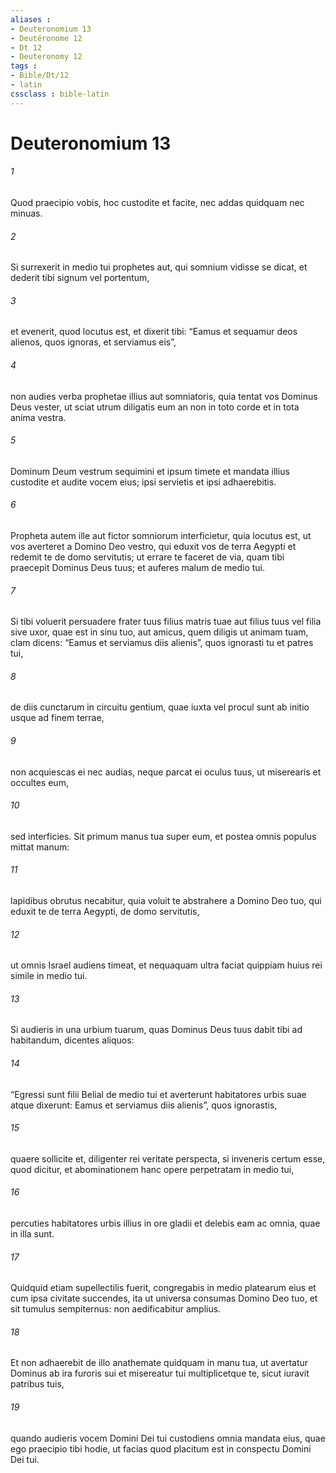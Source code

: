 ```yaml
---
aliases : 
- Deuteronomium 13
- Deutéronome 12
- Dt 12
- Deuteronomy 12
tags : 
- Bible/Dt/12
- latin
cssclass : bible-latin
---
```


# Deuteronomium 13

###### 1
Quod praecipio vobis, hoc custodite et facite, nec addas quidquam nec minuas. 
###### 2
Si surrexerit in medio tui prophetes aut, qui somnium vidisse se dicat, et dederit tibi signum vel portentum, 
###### 3
et evenerit, quod locutus est, et dixerit tibi: “Eamus et sequamur deos alienos, quos ignoras, et serviamus eis”, 
###### 4
non audies verba prophetae illius aut somniatoris, quia tentat vos Dominus Deus vester, ut sciat utrum diligatis eum an non in toto corde et in tota anima vestra. 
###### 5
Dominum Deum vestrum sequimini et ipsum timete et mandata illius custodite et audite vocem eius; ipsi servietis et ipsi adhaerebitis. 
###### 6
Propheta autem ille aut fictor somniorum interficietur, quia locutus est, ut vos averteret a Domino Deo vestro, qui eduxit vos de terra Aegypti et redemit te de domo servitutis; ut errare te faceret de via, quam tibi praecepit Dominus Deus tuus; et auferes malum de medio tui.
###### 7
Si tibi voluerit persuadere frater tuus filius matris tuae aut filius tuus vel filia sive uxor, quae est in sinu tuo, aut amicus, quem diligis ut animam tuam, clam dicens: “Eamus et serviamus diis alienis”, quos ignorasti tu et patres tui, 
###### 8
de diis cunctarum in circuitu gentium, quae iuxta vel procul sunt ab initio usque ad finem terrae, 
###### 9
non acquiescas ei nec audias, neque parcat ei oculus tuus, ut miserearis et occultes eum, 
###### 10
sed interficies. Sit primum manus tua super eum, et postea omnis populus mittat manum: 
###### 11
lapidibus obrutus necabitur, quia voluit te abstrahere a Domino Deo tuo, qui eduxit te de terra Aegypti, de domo servitutis, 
###### 12
ut omnis Israel audiens timeat, et nequaquam ultra faciat quippiam huius rei simile in medio tui.
###### 13
Si audieris in una urbium tuarum, quas Dominus Deus tuus dabit tibi ad habitandum, dicentes aliquos: 
###### 14
“Egressi sunt filii Belial de medio tui et averterunt habitatores urbis suae atque dixerunt: Eamus et serviamus diis alienis”, quos ignorastis, 
###### 15
quaere sollicite et, diligenter rei veritate perspecta, si inveneris certum esse, quod dicitur, et abominationem hanc opere perpetratam in medio tui, 
###### 16
percuties habitatores urbis illius in ore gladii et delebis eam ac omnia, quae in illa sunt. 
###### 17
Quidquid etiam supellectilis fuerit, congregabis in medio platearum eius et cum ipsa civitate succendes, ita ut universa consumas Domino Deo tuo, et sit tumulus sempiternus: non aedificabitur amplius. 
###### 18
Et non adhaerebit de illo anathemate quidquam in manu tua, ut avertatur Dominus ab ira furoris sui et misereatur tui multiplicetque te, sicut iuravit patribus tuis, 
###### 19
quando audieris vocem Domini Dei tui custodiens omnia mandata eius, quae ego praecipio tibi hodie, ut facias quod placitum est in conspectu Domini Dei tui.
